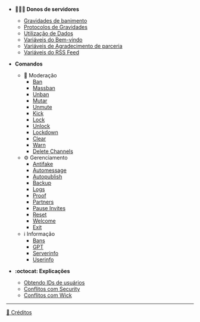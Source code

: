 - **:people_holding_hands: Donos de servidores**
  - [Gravidades de banimento](owners/gravidades.md)
  - [Protocolos de Gravidades](owners/protocolos.md)
  - [Utilização de Dados](owners/dados.md)
  - [Variáveis do Bem-vindo](owners/welcome.md)
  - [Variáveis de Agradecimento de parceria](owners/partners.md)
  - [Variáveis do RSS Feed](owners/rss.md)

- **Comandos**
  - :hammer: Moderação
    - [Ban](comandos/ban.md)
    - [Massban](comandos/massban.md)
    - [Unban](comandos/unban.md)
    - [Mutar](comandos/mute.md)
    - [Unmute](comandos/unmute.md)
    - [Kick](comandos/kick.md)
    - [Lock](comandos/lock.md)
    - [Unlock](comandos/unlock.md)
    - [Lockdown](comandos/lockdown.md)
    - [Clear](comandos/clear.md)
    - [Warn](comandos/warn.md)
    - [Delete Channels](comandos/delete_channels.md)
  - :gear: Gerenciamento
    - [Antifake](comandos/antifake.md)
    - [Automessage](comandos/automessage.md)
    - [Autopublish](comandos/autopublish.md)
    - [Backup](comandos/backup.md)
    - [Logs](comandos/logs.md)
    - [Proof](comandos/proof.md)
    - [Partners](comandos/partners_warn.md)
    - [Pause Invites](comandos/pause_invites.md)
    - [Reset](comandos/reset.md)
    - [Welcome](comandos/welcome.md)
    - [Exit](comandos/exit.md)
  - :information_source: Informação
    - [Bans](comandos/bans.md)
    - [GPT](comandos/gpt.md)
    - [Serverinfo](comandos/serverinfo.md)
    - [Userinfo](comandos/userinfo.md)

- **:octocat: Explicações**
  - [Obtendo IDs de usuários](explanations/devsettings.md)
  - [Conflitos com Security](explanations/security.md)
  - [Conflitos com Wick](explanations/wick.md)

---

[:memo: Créditos](explanations/credits.md)